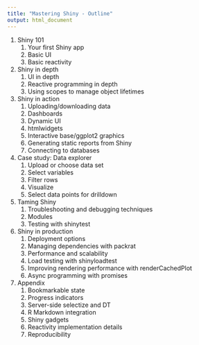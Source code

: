 ```yaml
---
title: "Mastering Shiny - Outline"
output: html_document
---
```


1. Shiny 101
    1. Your first Shiny app
    2. Basic UI
    3. Basic reactivity
2. Shiny in depth
    1. UI in depth
    2. Reactive programming in depth
    3. Using scopes to manage object lifetimes
3. Shiny in action
    1. Uploading/downloading data
    2. Dashboards
    3. Dynamic UI
    4. htmlwidgets
    5. Interactive base/ggplot2 graphics
    6. Generating static reports from Shiny
    7. Connecting to databases
4. Case study: Data explorer
    1. Upload or choose data set
    2. Select variables
    3. Filter rows
    4. Visualize
    5. Select data points for drilldown
5. Taming Shiny
    1. Troubleshooting and debugging techniques
    2. Modules
    3. Testing with shinytest
6. Shiny in production
    1. Deployment options
    2. Managing dependencies with packrat
    3. Performance and scalability
    4. Load testing with shinyloadtest
    5. Improving rendering performance with renderCachedPlot
    6. Async programming with promises
7. Appendix
    1. Bookmarkable state
    2. Progress indicators
    3. Server-side selectize and DT
    4. R Markdown integration
    5. Shiny gadgets
    6. Reactivity implementation details
    7. Reproducibility
